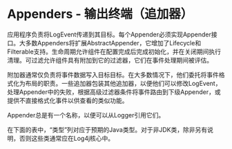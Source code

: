 # Appenders - 输出终端（追加器）

应用程序负责将LogEvent传递到其目标。每个Appender必须实现Appender接口。大多数Appenders将扩展AbstractAppender，它增加了Lifecycle和Filterable支持。生命周期允许组件在配置完成后完成初始化，并在关闭期间执行清理。可过滤允许组件具有附加到它的过滤器，它们在事件处理期间被评估。

附加器通常仅负责将事件数据写入目标目标。在大多数情况下，他们委托将事件格式化为布局的职责。一些追加器包装其他追加器，以便他们可以修改LogEvent，处理Appender中的失败，根据高级过滤器条件将事件路由到下级Appender，或提供不直接格式化事件以供查看的类似功能。

Appender总是有一个名称，以便可以从Logger引用它们。

在下面的表中，“类型”列对应于预期的Java类型。对于非JDK类，除非另有说明，否则这些类通常应在Log4j核心中。
